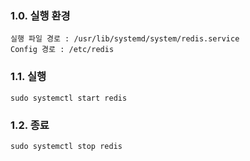 ### 1.0. 실행 환경
```
실행 파일 경로 : /usr/lib/systemd/system/redis.service
Config 경로 : /etc/redis
```

### 1.1. 실행
```
sudo systemctl start redis
```

### 1.2. 종료
```
sudo systemctl stop redis

